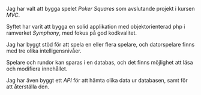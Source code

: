 Jag har valt att bygga spelet *Poker Squares* som avslutande projekt i kursen *MVC*.

Syftet har varit att bygga en solid applikation med objektorienterad php i ramverket *Symphony*, med fokus på god kodkvalitet.

Jag har byggt stöd för att spela en eller flera spelare, och datorspelare finns med tre olika intelligensnivåer.

Spelare och rundor kan sparas i en databas, och det finns möjlighet att läsa och modifiera innehållet.

Jag har även byggt ett *API* för att hämta olika data ur databasen, samt för att återställa den.